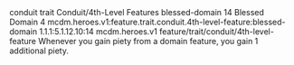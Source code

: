 <ability>
  <metadata>
    <class>conduit</class>
    <feature_type>trait</feature_type>
    <file_dpath>Conduit/4th-Level Features</file_dpath>
    <item_id>blessed-domain</item_id>
    <item_index>14</item_index>
    <item_name>Blessed Domain</item_name>
    <level>4</level>
    <scc>mcdm.heroes.v1:feature.trait.conduit.4th-level-feature:blessed-domain</scc>
    <scdc>1.1.1:5.1.12.10:14</scdc>
    <source>mcdm.heroes.v1</source>
    <type>feature/trait/conduit/4th-level-feature</type>
  </metadata>
  <effects>
    <effect type="mundane">Whenever you gain piety from a domain feature, you gain 1 additional piety.</effect>
  </effects>
</ability>
